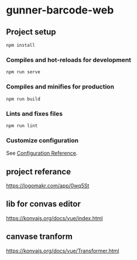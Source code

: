 # gunner-barcode-web

## Project setup
```
npm install
```

### Compiles and hot-reloads for development
```
npm run serve
```

### Compiles and minifies for production
```
npm run build
```

### Lints and fixes files
```
npm run lint
```

### Customize configuration
See [Configuration Reference](https://cli.vuejs.org/config/).


## project referance
https://logomakr.com/app/0wq5St

## lib for convas editor
https://konvajs.org/docs/vue/index.html

## canvase tranform
https://konvajs.org/docs/vue/Transformer.html